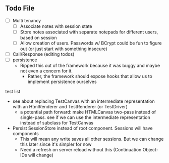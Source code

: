 Todo File
---

- [ ] Multi tenancy
    - [ ] Associate notes with session state
    - [ ] Store notes associated with separate notepads for different users, based on session
    - [ ] Allow creation of users. Passwords w/ BCrypt could be fun to figure out (or just start with something insecure)
- [ ] Call/Response (editing todos)
- [ ] persistence
  - Ripped this out of the framework because it was buggy and maybe not even a concern for it.
    - Rather, the framework should expose hooks that allow us to implement persistence ourselves

test list
- see about replacing TestCanvas with an intermediate representation with an HtmlRenderer and TestRenderer (or TestDriver)
  - a potential path forward: make HTMLCanvas two-pass instead of single-pass. see if we can use the intermediate representation
    instead of subclass for TestCanvas
- Persist SessionStore instead of root component. Sessions will have components
  - This will mean any write saves all other sessions. But we can change this later since it's simpler for now
  - Need a refresh on server reload without this (Continuation Object-IDs will change)
